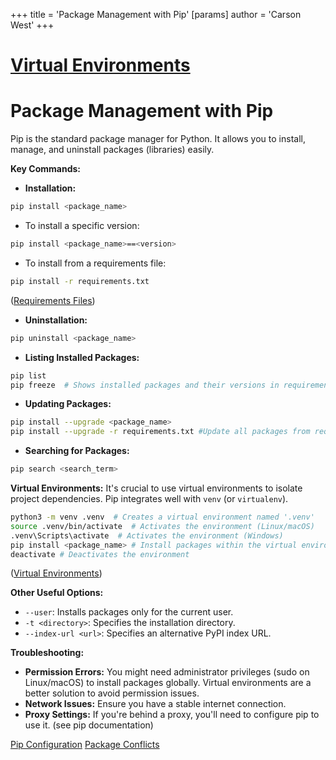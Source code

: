 +++
 title = 'Package Management with Pip'
[params]
	author = 'Carson West'
+++
# [Virtual Environments](./../virtual-environments/)
# Package Management with Pip

Pip is the standard package manager for Python.  It allows you to install, manage, and uninstall packages (libraries) easily.

**Key Commands:**

* **Installation:**
```bash
pip install <package_name>
```
   * To install a specific version:
   ```bash
   pip install <package_name>==<version>
   ```
   * To install from a requirements file:
   ```bash
   pip install -r requirements.txt
   ```
   ([Requirements Files](./../requirements-files/))

* **Uninstallation:**
```bash
pip uninstall <package_name>
```

* **Listing Installed Packages:**
```bash
pip list
pip freeze  # Shows installed packages and their versions in requirements format.
```

* **Updating Packages:**
```bash
pip install --upgrade <package_name>
pip install --upgrade -r requirements.txt #Update all packages from requirements.txt
```

* **Searching for Packages:**
```bash
pip search <search_term>
```


**Virtual Environments:**  It's crucial to use virtual environments to isolate project dependencies.  Pip integrates well with `venv` (or `virtualenv`).

```bash
python3 -m venv .venv  # Creates a virtual environment named '.venv'
source .venv/bin/activate  # Activates the environment (Linux/macOS)
.venv\Scripts\activate  # Activates the environment (Windows)
pip install <package_name> # Install packages within the virtual environment
deactivate # Deactivates the environment
```
([Virtual Environments](./../virtual-environments/))


**Other Useful Options:**

* `--user`: Installs packages only for the current user.
* `-t <directory>`: Specifies the installation directory.
* `--index-url <url>`: Specifies an alternative PyPI index URL.


**Troubleshooting:**

* **Permission Errors:** You might need administrator privileges (sudo on Linux/macOS) to install packages globally.  Virtual environments are a better solution to avoid permission issues.
* **Network Issues:** Ensure you have a stable internet connection.
* **Proxy Settings:** If you're behind a proxy, you'll need to configure pip to use it. (see pip documentation)


[Pip Configuration](./../pip-configuration/)
[Package Conflicts](./../package-conflicts/)

